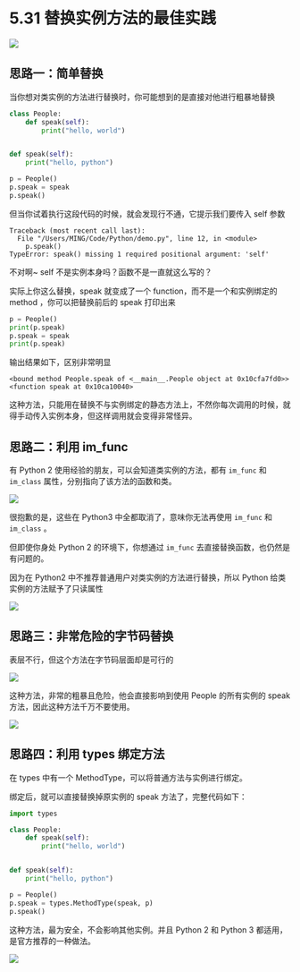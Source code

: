# 5.31 替换实例方法的最佳实践

![](http://image.iswbm.com/20200804124133.png)

## 思路一：简单替换

当你想对类实例的方法进行替换时，你可能想到的是直接对他进行粗暴地替换

```python
class People:
    def speak(self):
        print("hello, world")


def speak(self):
    print("hello, python")

p = People()
p.speak = speak
p.speak()
```

但当你试着执行这段代码的时候，就会发现行不通，它提示我们要传入 self 参数

```
Traceback (most recent call last):
  File "/Users/MING/Code/Python/demo.py", line 12, in <module>
    p.speak()
TypeError: speak() missing 1 required positional argument: 'self'
```

不对啊~ self 不是实例本身吗？函数不是一直就这么写的？

实际上你这么替换，speak 就变成了一个 function，而不是一个和实例绑定的 method ，你可以把替换前后的 speak 打印出来

```python
p = People()
print(p.speak)
p.speak = speak
print(p.speak)
```

输出结果如下，区别非常明显

```
<bound method People.speak of <__main__.People object at 0x10cfa7fd0>>
<function speak at 0x10ca10040>
```

这种方法，只能用在替换不与实例绑定的静态方法上，不然你每次调用的时候，就得手动传入实例本身，但这样调用就会变得非常怪异。

## 思路二：利用 im_func

有 Python 2 使用经验的朋友，可以会知道类实例的方法，都有 `im_func` 和 `im_class` 属性，分别指向了该方法的函数和类。

![](http://image.iswbm.com/20210328111610.png)

很抱歉的是，这些在 Python3 中全都取消了，意味你无法再使用  `im_func` 和 `im_class` 。

但即使你身处 Python 2 的环境下，你想通过 `im_func` 去直接替换函数，也仍然是有问题的。

因为在 Python2 中不推荐普通用户对类实例的方法进行替换，所以 Python 给类实例的方法赋予了只读属性

![](http://image.iswbm.com/20210328111904.png)

## 思路三：非常危险的字节码替换

表层不行，但这个方法在字节码层面却是可行的

![](http://image.iswbm.com/20210328112231.png)

这种方法，非常的粗暴且危险，他会直接影响到使用 People 的所有实例的 speak 方法，因此这种方法千万不要使用。

![](http://image.iswbm.com/20210328112501.png)

## 思路四：利用 types 绑定方法

在 types 中有一个 MethodType，可以将普通方法与实例进行绑定。

绑定后，就可以直接替换掉原实例的 speak 方法了，完整代码如下：

```python
import types

class People:
    def speak(self):
        print("hello, world")


def speak(self):
    print("hello, python")

p = People()
p.speak = types.MethodType(speak, p)
p.speak()
```

这种方法，最为安全，不会影响其他实例。并且 Python 2 和 Python 3 都适用，是官方推荐的一种做法。

![](http://image.iswbm.com/20200607174235.png)